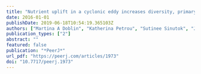 ```yaml
---
title: "Nutrient uplift in a cyclonic eddy increases diversity, primary productivity and iron demand of microbial communities relative to a western boundary current"
date: 2016-01-01
publishDate: 2019-06-18T10:54:19.365103Z
authors: ["Martina A Doblin", "Katherina Petrou", "Sutinee Sinutok", "Justin R Seymour", "Lauren F Messer", "Mark V Brown", "Louiza Norman", "Jason D Everett", "Allison S McInnes", "Peter J Ralph", "Peter A Thompson", "Christel S Hassler"]
publication_types: ["2"]
abstract: ""
featured: false
publication: "*PeerJ*"
url_pdf: "https://peerj.com/articles/1973"
doi: "10.7717/peerj.1973"
---
```


